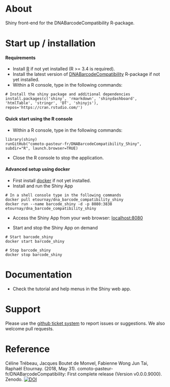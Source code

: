 About
=================

Shiny front-end for the DNABarcodeCompatibility R-package.


Start up / installation 
================

#### Requirements

* Install [R](https://www.r-project.org/) if not yet installed (R >= 3.4 is required).
* Install the latest version of  [DNABarcodeCompatibility](https://github.com/comoto-pasteur-fr/DNABarcodeCompatibility#installation) R-package if not yet installed.
* Within a R console, type in the following commands:

```
# Install the shiny package and additional dependencies
install.packages(c('shiny', 'rmarkdown', 'shinydashboard', 'htmlTable', 'stringr', 'DT', 'shinyjs'), repos='https://cran.rstudio.com/')

```


#### Quick start using the R console

* Within a R console, type in the following commands:

```
library(shiny)    
runGitHub("comoto-pasteur-fr/DNABarcodeCompatibility_Shiny", subdir="R", launch.browser=TRUE)
```
* Close the R console to stop the application.


#### Advanced setup using docker

* First install [docker](https://docs.docker.com/install/) if not yet installed.
* Install and run the Shiny App

```
# In a shell console type in the following commands
docker pull etournay/dna_barcode_compatibility_shiny
docker run --name barcode_shiny -d -p 8080:3838 etournay/dna_barcode_compatibility_shiny
```

* Access the Shiny App from your web browser: [localhost:8080](http://localhost:8080)

* Start and stop the Shiny App on demand

```
# Start barcode_shiny
docker start barcode_shiny

# Stop barcode_shiny
docker stop barcode_shiny
```




Documentation
================

* Check the tutorial and help menus in the Shiny web app.


Support
=========

Please use the [github ticket system](https://github.com/comoto-pasteur-fr/DNABarcodeCompatibility_Shiny/issues) to report issues or suggestions. 
We also welcome pull requests.



Reference
==========

Céline Trébeau, Jacques Boutet de Monvel, Fabienne Wong Jun Tai, Raphaël Etournay. (2018, May 31). comoto-pasteur-fr/DNABarcodeCompatibility: First complete release (Version v0.0.0.9000). Zenodo. [![DOI](https://zenodo.org/badge/DOI/10.5281/zenodo.1256863.svg)](https://doi.org/10.5281/zenodo.1256863)


